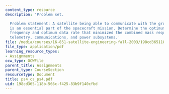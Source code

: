 ```yaml
---
content_type: resource
description: 'Problem set.

  Problem statement: A satellite being able to communicate with the ground station
  is an essential part of the spacecraft mission. Determine the optimum communication
  frequency and optimum data rate that minimized the combined mass requirements of
  telemetry, communications, and power subsystems.'
file: /media/courses/16-851-satellite-engineering-fall-2003/198cd365118b566cf42583b9f140cfbd_ps4_cs_ps4.pdf
file_type: application/pdf
learning_resource_types:
- Assignments
ocw_type: OCWFile
parent_title: Assignments
parent_type: CourseSection
resourcetype: Document
title: ps4_cs_ps4.pdf
uid: 198cd365-118b-566c-f425-83b9f140cfbd
---
```

